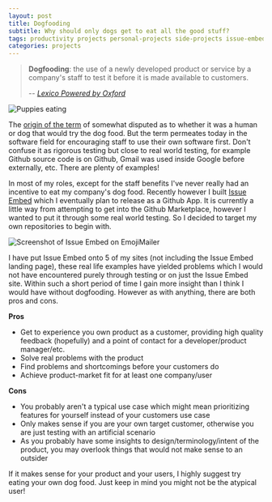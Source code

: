 ```yaml
---
layout: post
title: Dogfooding
subtitle: Why should only dogs get to eat all the good stuff?
tags: productivity projects personal-projects side-projects issue-embed
categories: projects
---
```


> **Dogfooding**: the use of a newly developed product or service by a company's staff to test it before it is made available to customers.
>
> -- <cite><a href="https://www.lexico.com/definition/dogfooding">Lexico Powered by Oxford</a></cite>

<p class="center">
    <img src="{{site.baseurl}}/images/2020-01-23-dogfooding/dogs-eating.jpg" alt="Puppies eating" />
</p>

The [origin of the term](https://www.computer.org/csdl/magazine/so/2006/03/s3005/13rRUygBwg0) of somewhat disputed as to whether it was a human or dog that would try the dog food. But the term permeates today in the software field for encouraging staff to use their own software first. Don't confuse it as rigorous testing but close to real world testing, for example Github source code is on Github, Gmail was used inside Google before externally, etc. There are plenty of examples!

In most of my roles, except for the staff benefits I've never really had an incentive to eat my company's dog food. Recently however I built [Issue Embed](https://www.issueembed.dev/) which I eventually plan to release as a Github App. It is currently a little way from attempting to get into the Github Marketplace, however I wanted to put it through some real world testing. So I decided to target my own repositories to begin with. 

<p class="center">
    <img src="{{site.baseurl}}/images/2020-01-23-dogfooding/screenshot.png" alt="Screenshot of Issue Embed on EmojiMailer" />
</p>

I have put Issue Embed onto 5 of my sites (not including the Issue Embed landing page), these real life examples have yielded problems which I would not have encountered purely through testing or on just the Issue Embed site. Within such a short period of time I gain more insight than I think I would have without dogfooding. However as with anything, there are both pros and cons.

**Pros**

- Get to experience you own product as a customer, providing high quality feedback (hopefully) and a point of contact for a developer/product manager/etc.
- Solve real problems with the product
- Find problems and shortcomings before your customers do
- Achieve product-market fit for at least one company/user

**Cons**

- You probably aren't a typical use case which might mean prioritizing features for yourself instead of your customers use case
- Only makes sense if you are your own target customer, otherwise you are just testing with an artificial scenario
- As you probably have some insights to design/terminology/intent of the product, you may overlook things that would not make sense to an outsider

If it makes sense for your product and your users, I highly suggest try eating your own dog food. Just keep in mind you might not be the atypical user!
